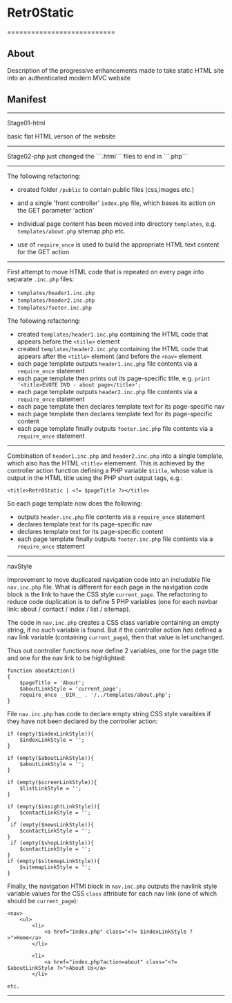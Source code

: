 # Retr0Static

===========================

About
-------------------------------------------------------
Description of the progressive enhancements made to take static HTML site
into an authenticated modern MVC website


Manifest
-------------------------------------------------------

<hr>
Stage01-html

basic flat HTML verson of the website

<hr>
Stage02-php
just changed the ```.html``` files to end in ```.php```

<hr>

The following refactoring:

* created folder ```/public``` to contain public files (css,images etc.) 

* and a single 'front controller' ```index.php``` file, which bases its action on the GET parameter 'action'

* individual page content has been moved into directory ```templates```, e.g. ```templates/about.php``` sitemap.php etc.

* use of ```require_once``` is used to build the appropriate HTML text content for the GET action

<hr>

First attempt to move HTML code that is repeated on every page into separate ```.inc.php``` files:

* ```templates/header1.inc.php```
* ```templates/header2.inc.php```
* ```templates/footer.inc.php```


The following refactoring:

* created ```templates/header1.inc.php``` containing the HTML code that appears before the ```<title>``` element
* created ```templates/header2.inc.php``` containing the HTML code that appears after the ```<title>``` element (and before the ```<nav>``` element
* each page template outputs ```header1.inc.php``` file contents via a ```require_once``` statement
* each page template then prints out its page-specific title, e.g. ```print '<title>EVOTE DVD - about page</title>';```
* each page template outputs ```header2.inc.php``` file contents via a ```require_once``` statement
* each page template then declares template text for its page-specific nav
* each page template then declares template text for its page-specific content 
* each page template finally outputs ```footer.inc.php``` file contents via a ```require_once``` statement


<hr>

Combination of ```header1.inc.php``` and ```header2.inc.php``` into a single template, which also has the HTML ```<title>``` elemement. This is achieved by the controller action function defining a PHP variable ```$title```, whose value is output in the HTML title using the PHP short output tags, e.g.:

```
<title>Retr0Static | <?= $pageTitle ?></title>
```

So each page template now does the following:

* outputs ```header.inc.php``` file contents via a ```require_once``` statement
* declares template text for its page-specific nav
* declares template text for its page-specific content 
* each page template finally outputs ```footer.inc.php``` file contents via a ```require_once``` statement

<hr>

navStyle


Improvement to move duplicated navigation code into an includable file ```nav.inc.php``` file.
What is different for each page in the navigation code block is the link to have the CSS style ```current_page```. The refactoring to reduce code duplication is to define 5 PHP variables (one for each navbar link: about / contact / index / list / sitemap).

The code in ```nav.inc.php``` creates a CSS class variable containing an empty string, if no such variable is found. But if the controller action *has* defined a nav link variable (containing ```current_page```), then that value is let unchanged.

Thus out controller functions now define 2 variables, one for the page title and one for the nav link to be highlighted:

```
function aboutAction()
{
    $pageTitle = 'About';
    $aboutLinkStyle = 'current_page';
    require_once __DIR__ . '/../templates/about.php';
}
```

File ```nav.inc.php``` has code to declare empty string CSS style varaibles if they have not been declared by the controller action:

    if (empty($indexLinkStyle)){
        $indexLinkStyle = '';
    }
    
    if (empty($aboutLinkStyle)){
        $aboutLinkStyle = '';
    }
    
    if (empty($screenLinkStyle)){
        $listLinkStyle = '';
    }
    
    if (empty($insightLinkStyle)){
        $contactLinkStyle = '';
    }
     if (empty($newsLinkStyle)){
        $contactLinkStyle = '';
    }
     if (empty($shopLinkStyle)){
        $contactLinkStyle = '';
    }
    if (empty($sitemapLinkStyle)){
        $sitemapLinkStyle = '';
    }

Finally, the navigation HTMl block in ```nav.inc.php``` outputs the navlink style variable values for the CSS ```class``` attribute for each nav link (one of which should be ```current_page```):

    <nav>
        <ul>
            <li>
                <a href="index.php" class="<?= $indexLinkStyle ?>">Home</a>
            </li>
    
            <li>
                <a href="index.php?action=about" class="<?= $aboutLinkStyle ?>">About Us</a>
            </li>

    etc.

<hr>
